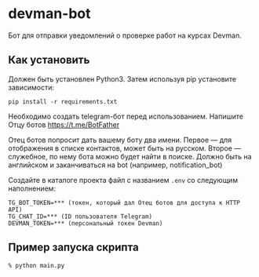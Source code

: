 # devman-bot

Бот для отправки уведомлений о проверке работ на курсах Devman.

## Как установить

Должен быть установлен Python3.
Затем используя pip установите зависимости:

```
pip install -r requirements.txt
```

Необходимо создать telegram-бот перед использованием.
Напишите Отцу ботов https://t.me/BotFather

Отец ботов попросит дать вашему боту два имени.
Первое — для отображения в списке контактов, может быть на русском.
Второе — служебное, по нему бота можно будет найти в поиске.
Должно быть на английском и заканчиваться на bot (например, notification_bot)

Создайте в каталоге проекта файл с названием `.env` со следующим наполнением:
```
TG_BOT_TOKEN=*** (токен, который дал Отец ботов для доступа к HTTP API)
TG_CHAT_ID=*** (ID пользователя Telegram)
DEVMAN_TOKEN=*** (персональный токен Devman)
```

## Пример запуска скрипта
```
% python main.py
```
